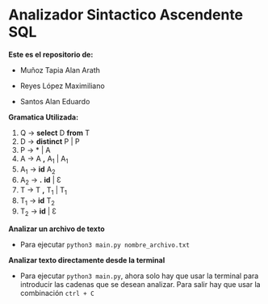 # Analizador Sintactico Ascendente SQL


__Este es el repositorio de:__


- Muñoz Tapia Alan Arath

- Reyes López Maximiliano

- Santos Alan Eduardo

__Gramatica Utilizada:__

1. Q → **select** D **from** T
2. D → **distinct** P | P
3. P → * | A
4. A → A __,__ A<sub>1</sub> | A<sub>1</sub>
5. A<sub>1</sub> → __id__ A<sub>2</sub>
6. A<sub>2</sub> → __.__ __id__ | Ɛ
7. T → T __,__ T<sub>1</sub> | T<sub>1</sub>
8. T<sub>1</sub> → __id__ T<sub>2</sub>
9. T<sub>2</sub> → __id__ | Ɛ

__Analizar un archivo de texto__

- Para ejecutar `python3 main.py nombre_archivo.txt`

__Analizar texto directamente desde la terminal__

- Para ejecutar `python3 main.py`, ahora solo hay que usar la terminal para introducir las cadenas que se desean analizar. Para salir hay que usar la combinación `ctrl + C`